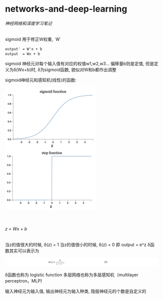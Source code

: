 # networks-and-deep-learning

###### 神经网络和深度学习笔记
   
   
sigmoid 用于修正W权重,  W`
```Python3
output' = W'x + b
output  = Wx + b
```

sigmoid 神经元对每个输入值有对应的权值w1,w2,w3... 偏移量b则是定值, 
但是定义为δ(Wx+b)时, δ为sigmoid函数, 貌似对W和b都作出调整

sigmoid神经元和感知机(线性)的函数:

![image](https://github.com/Zhulmin/networks-and-deep-learning/raw/master/images/c1f1.png)            ![image](https://github.com/Zhulmin/networks-and-deep-learning/raw/master/images/c1f2.png)

   
   
###### z = Wx + b
当z的值很大的时候, δ(z) = 1
当z的值很小的时候, δ(z) = 0
即 output = e^z 
δ函数其实可以表示为  
   
   
![image](https://github.com/Zhulmin/networks-and-deep-learning/raw/master/images/c1f0.png)
   
   
   
δ函数也称为 logistic function 
多层网络也称为多层感知机（multilayer perceptron，MLP)

输入神经元为输入值, 输出神经元为输入种类, 隐层神经元的个数是自定义的
